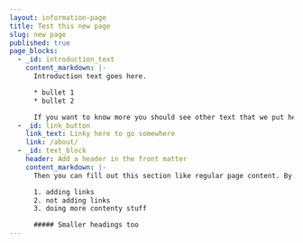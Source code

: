 ```yaml
---
layout: information-page
title: Test this new page
slug: new page
published: true
page_blocks:
  - _id: introduction_text
    content_markdown: |-
      Introduction text goes here.

      * bullet 1
      * bullet 2

      If you want to know more you should see other text that we put here.
  - _id: link_button
    link_text: Linky here to go somewhere
    link: /about/
  - _id: text_block
    header: Add a header in the front matter
    content_markdown: |-
      Then you can fill out this section like regular page content. By:

      1. adding links
      2. not adding links
      3. doing more contenty stuff

      ##### Smaller headings too
---
```

